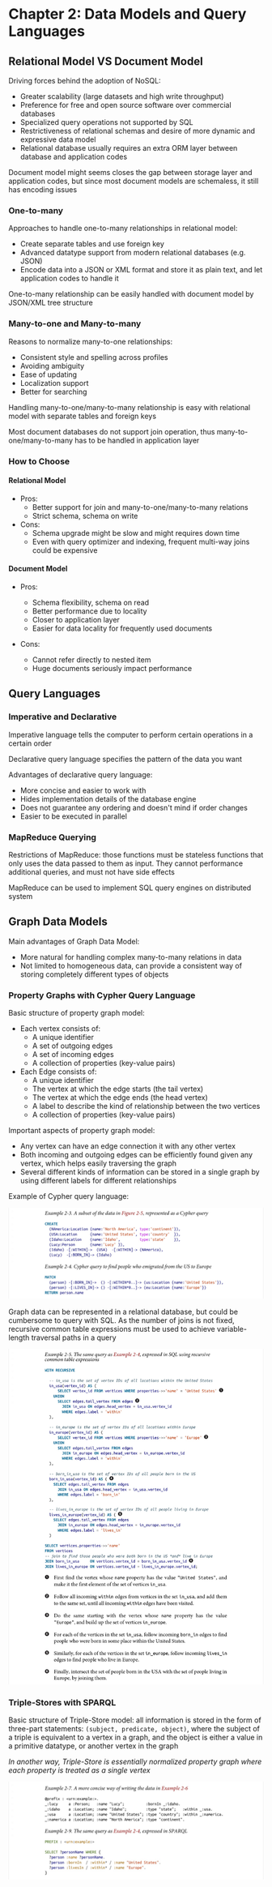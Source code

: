 # Chapter 2: Data Models and Query Languages

## Relational Model VS Document Model

Driving forces behind the adoption of NoSQL:
- Greater scalability (large datasets and high write throughput)
- Preference for free and open source software over commercial databases
- Specialized query operations not supported by SQL
- Restrictiveness of relational schemas and desire of more dynamic and expressive data model
- Relational database usually requires an extra ORM layer between database and application codes

Document model might seems closes the gap between storage layer and application codes, but since most document models are schemaless, it still has encoding issues

### One-to-many

Approaches to handle one-to-many relationships in relational model:
- Create separate tables and use foreign key
- Advanced datatype support from modern relational databases (e.g. JSON)
- Encode data into a JSON or XML format and store it as plain text, and let application codes to handle it

One-to-many relationship can be easily handled with document model by JSON/XML tree structure

### Many-to-one and Many-to-many

Reasons to normalize many-to-one relationships:
- Consistent style and spelling across profiles
- Avoiding ambiguity
- Ease of updating
- Localization support
- Better for searching

Handling many-to-one/many-to-many relationship is easy with relational model with separate tables and foreign keys

Most document databases do not support join operation, thus many-to-one/many-to-many has to be handled in application layer

### How to Choose

#### Relational Model

- Pros:
    - Better support for join and many-to-one/many-to-many relations
    - Strict schema, schema on write
- Cons:
    - Schema upgrade might be slow and might requires down time
    - Even with query optimizer and indexing, frequent multi-way joins could be expensive

#### Document Model

- Pros:
    - Schema flexibility, schema on read
    - Better performance due to locality
    - Closer to application layer
    - Easier for data locality for frequently used documents

- Cons:
    - Cannot refer directly to nested item
    - Huge documents seriously impact performance

## Query Languages

### Imperative and Declarative

Imperative language tells the computer to perform certain operations in a certain order

Declarative query language specifies the pattern of the data you want

Advantages of declarative query language:
- More concise and easier to work with
- Hides implementation details of the database engine
- Does not guarantee any ordering and doesn't mind if order changes
- Easier to be executed in parallel

### MapReduce Querying

Restrictions of MapReduce: those functions must be stateless functions that only uses the data passed to them as input. They cannot performance additional queries, and must not have side effects

MapReduce can be used to implement SQL query engines on distributed system

## Graph Data Models

Main advantages of Graph Data Model:
- More natural for handling complex many-to-many relations in data
- Not limited to homogeneous data, can provide a consistent way of storing completely different types of objects

### Property Graphs with Cypher Query Language

Basic structure of property graph model:
- Each vertex consists of:
    - A unique identifier
    - A set of outgoing edges
    - A set of incoming edges
    - A collection of properties (key-value pairs)
- Each Edge consists of:
    - A unique identifier
    - The vertex at which the edge starts (the tail vertex)
    - The vertex at which the edge ends (the head vertex)
    - A label to describe the kind of relationship between the two vertices
    - A collection of properties (key-value pairs)

Important aspects of property graph model:
- Any vertex can have an edge connection it with any other vertex
- Both incoming and outgoing edges can be efficiently found given any vertex, which helps easily traversing the graph
- Several different kinds of information can be stored in a single graph by using different labels for different relationships

Example of Cypher query language:

![Cypher Query Language Example](./img/cypher-query-language.jpeg)

Graph data can be represented in a relational database, but could be cumbersome to query with SQL. As the number of joins is not fixed, recursive common table expressions must be used to achieve variable-length traversal paths in a query

![Query Graph Data with SQL](./img/query-graph-data-with-sql.jpeg)

### Triple-Stores with SPARQL

Basic structure of Triple-Store model: all information is stored in the form of three-part statements: `(subject, predicate, object)`, where the subject of a triple is equivalent to a vertex in a graph, and the object is either a value in a primitive datatype, or another vertex in the graph

*In another way, Triple-Store is essentially normalized property graph where each property is treated as a single vertex*

![Triple Store Example](./img/triple-store-with-sparql.jpeg)
